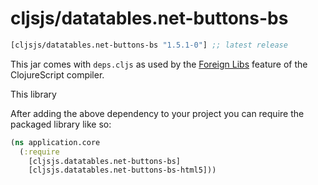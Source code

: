 # cljsjs/datatables.net-buttons-bs

[](dependency)
```clojure
[cljsjs/datatables.net-buttons-bs "1.5.1-0"] ;; latest release
```

[](/dependency)

This jar comes with `deps.cljs` as used by the [Foreign Libs][flibs] feature
of the ClojureScript compiler.

This library 

After adding the above dependency to your project
you can require the packaged library like so:

```clojure
(ns application.core
  (:require
    [cljsjs.datatables.net-buttons-bs]
    [cljsjs.datatables.net-buttons-bs-html5]))
```
[flibs]: https://clojurescript.org/reference/packaging-foreign-deps
